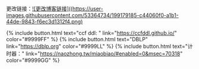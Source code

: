 更改链接：[![更改博客链接]((https://user-images.githubusercontent.com/53364734/199179185-c44060f0-a1b1-44de-9843-f6ec3d1312f4.png)](https://github.com/lizeyujack/lizeyujack.github.io/edit/main/tools.md)

{% include button.html text="ccf ddl: " link="https://ccfddl.github.io/" color="#9999FF" %} 
{% include button.html text="DBLP" link="https://dblp.org" color="#9999LL" %}
{% include button.html text="计时器：" link="https://naozhong.tw/miaobiao/#enabled=0&msec=70318" color="#9999GG" %}
